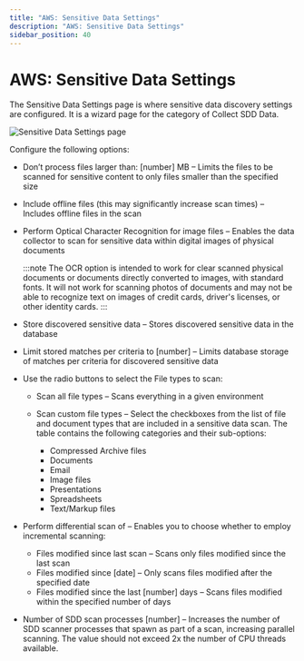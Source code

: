 ```yaml
---
title: "AWS: Sensitive Data Settings"
description: "AWS: Sensitive Data Settings"
sidebar_position: 40
---
```


# AWS: Sensitive Data Settings

The Sensitive Data Settings page is where sensitive data discovery settings are configured. It is a
wizard page for the category of Collect SDD Data.

![Sensitive Data Settings page](/img/product_docs/accessanalyzer/12.0/admin/datacollector/aws/sensitivedata.webp)

Configure the following options:

- Don’t process files larger than: [number] MB – Limits the files to be scanned for sensitive
  content to only files smaller than the specified size
- Include offline files (this may significantly increase scan times) – Includes offline files in the
  scan
- Perform Optical Character Recognition for image files – Enables the data collector to scan for
  sensitive data within digital images of physical documents

    :::note
    The OCR option is intended to work for clear scanned physical documents or documents
    directly converted to images, with standard fonts. It will not work for scanning photos of
    documents and may not be able to recognize text on images of credit cards, driver's licenses, or
    other identity cards.
    :::


- Store discovered sensitive data – Stores discovered sensitive data in the database
- Limit stored matches per criteria to [number] – Limits database storage of matches per criteria
  for discovered sensitive data
- Use the radio buttons to select the File types to scan:

    - Scan all file types – Scans everything in a given environment
    - Scan custom file types – Select the checkboxes from the list of file and document types that
      are included in a sensitive data scan. The table contains the following categories and their
      sub-options:

        - Compressed Archive files
        - Documents
        - Email
        - Image files
        - Presentations
        - Spreadsheets
        - Text/Markup files

- Perform differential scan of – Enables you to choose whether to employ incremental scanning:

    - Files modified since last scan – Scans only files modified since the last scan
    - Files modified since [date] – Only scans files modified after the specified date
    - Files modified since the last [number] days – Scans files modified within the specified number
      of days

- Number of SDD scan processes [number] – Increases the number of SDD scanner processes that spawn
  as part of a scan, increasing parallel scanning. The value should not exceed 2x the number of CPU
  threads available.
